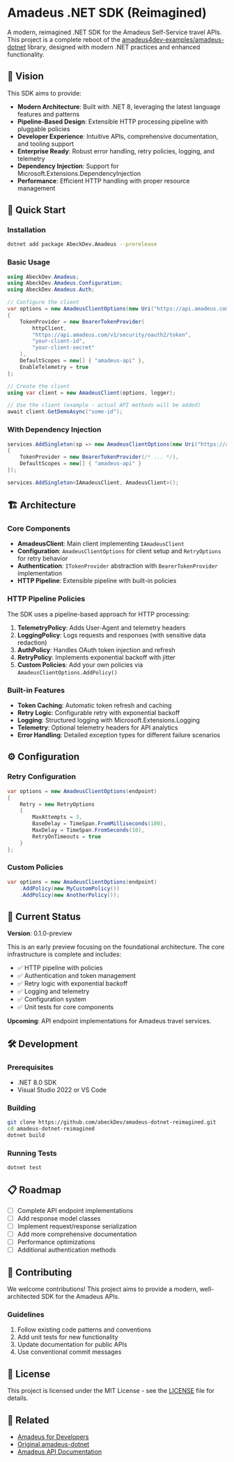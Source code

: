 # Amadeus .NET SDK (Reimagined)

A modern, reimagined .NET SDK for the Amadeus Self-Service travel APIs. This project is a complete reboot of the [amadeus4dev-examples/amadeus-dotnet](https://github.com/amadeus4dev-examples/amadeus-dotnet) library, designed with modern .NET practices and enhanced functionality.

## 🎯 Vision

This SDK aims to provide:
- **Modern Architecture**: Built with .NET 8, leveraging the latest language features and patterns
- **Pipeline-Based Design**: Extensible HTTP processing pipeline with pluggable policies
- **Developer Experience**: Intuitive APIs, comprehensive documentation, and tooling support
- **Enterprise Ready**: Robust error handling, retry policies, logging, and telemetry
- **Dependency Injection**: Support for Microsoft.Extensions.DependencyInjection
- **Performance**: Efficient HTTP handling with proper resource management

## 🚀 Quick Start

### Installation

```bash
dotnet add package AbeckDev.Amadeus --prerelease
```

### Basic Usage

```csharp
using AbeckDev.Amadeus;
using AbeckDev.Amadeus.Configuration;
using AbeckDev.Amadeus.Auth;

// Configure the client
var options = new AmadeusClientOptions(new Uri("https://api.amadeus.com"))
{
    TokenProvider = new BearerTokenProvider(
        httpClient,
        "https://api.amadeus.com/v1/security/oauth2/token",
        "your-client-id",
        "your-client-secret"
    ),
    DefaultScopes = new[] { "amadeus-api" },
    EnableTelemetry = true
};

// Create the client
using var client = new AmadeusClient(options, logger);

// Use the client (example - actual API methods will be added)
await client.GetDemoAsync("some-id");
```

### With Dependency Injection

```csharp
services.AddSingleton(sp => new AmadeusClientOptions(new Uri("https://api.amadeus.com"))
{
    TokenProvider = new BearerTokenProvider(/* ... */),
    DefaultScopes = new[] { "amadeus-api" }
});

services.AddSingleton<IAmadeusClient, AmadeusClient>();
```

## 🏗️ Architecture

### Core Components

- **AmadeusClient**: Main client implementing `IAmadeusClient`
- **Configuration**: `AmadeusClientOptions` for client setup and `RetryOptions` for retry behavior
- **Authentication**: `ITokenProvider` abstraction with `BearerTokenProvider` implementation
- **HTTP Pipeline**: Extensible pipeline with built-in policies

### HTTP Pipeline Policies

The SDK uses a pipeline-based approach for HTTP processing:

1. **TelemetryPolicy**: Adds User-Agent and telemetry headers
2. **LoggingPolicy**: Logs requests and responses (with sensitive data redaction)
3. **AuthPolicy**: Handles OAuth token injection and refresh
4. **RetryPolicy**: Implements exponential backoff with jitter
5. **Custom Policies**: Add your own policies via `AmadeusClientOptions.AddPolicy()`

### Built-in Features

- **Token Caching**: Automatic token refresh and caching
- **Retry Logic**: Configurable retry with exponential backoff
- **Logging**: Structured logging with Microsoft.Extensions.Logging
- **Telemetry**: Optional telemetry headers for API analytics
- **Error Handling**: Detailed exception types for different failure scenarios

## ⚙️ Configuration

### Retry Configuration

```csharp
var options = new AmadeusClientOptions(endpoint)
{
    Retry = new RetryOptions
    {
        MaxAttempts = 3,
        BaseDelay = TimeSpan.FromMilliseconds(100),
        MaxDelay = TimeSpan.FromSeconds(10),
        RetryOnTimeouts = true
    }
};
```

### Custom Policies

```csharp
var options = new AmadeusClientOptions(endpoint)
    .AddPolicy(new MyCustomPolicy())
    .AddPolicy(new AnotherPolicy());
```

## 🧪 Current Status

**Version**: 0.1.0-preview

This is an early preview focusing on the foundational architecture. The core infrastructure is complete and includes:

- ✅ HTTP pipeline with policies
- ✅ Authentication and token management
- ✅ Retry logic with exponential backoff
- ✅ Logging and telemetry
- ✅ Configuration system
- ✅ Unit tests for core components

**Upcoming**: API endpoint implementations for Amadeus travel services.

## 🛠️ Development

### Prerequisites

- .NET 8.0 SDK
- Visual Studio 2022 or VS Code

### Building

```bash
git clone https://github.com/abeckDev/amadeus-dotnet-reimagined.git
cd amadeus-dotnet-reimagined
dotnet build
```

### Running Tests

```bash
dotnet test
```

## 📋 Roadmap

- [ ] Complete API endpoint implementations
- [ ] Add response model classes
- [ ] Implement request/response serialization
- [ ] Add more comprehensive documentation
- [ ] Performance optimizations
- [ ] Additional authentication methods

## 🤝 Contributing

We welcome contributions! This project aims to provide a modern, well-architected SDK for the Amadeus APIs.

### Guidelines

1. Follow existing code patterns and conventions
2. Add unit tests for new functionality
3. Update documentation for public APIs
4. Use conventional commit messages

## 📄 License

This project is licensed under the MIT License - see the [LICENSE](LICENSE) file for details.

## 🔗 Related

- [Amadeus for Developers](https://developers.amadeus.com/)
- [Original amadeus-dotnet](https://github.com/amadeus4dev-examples/amadeus-dotnet)
- [Amadeus API Documentation](https://developers.amadeus.com/self-service)
